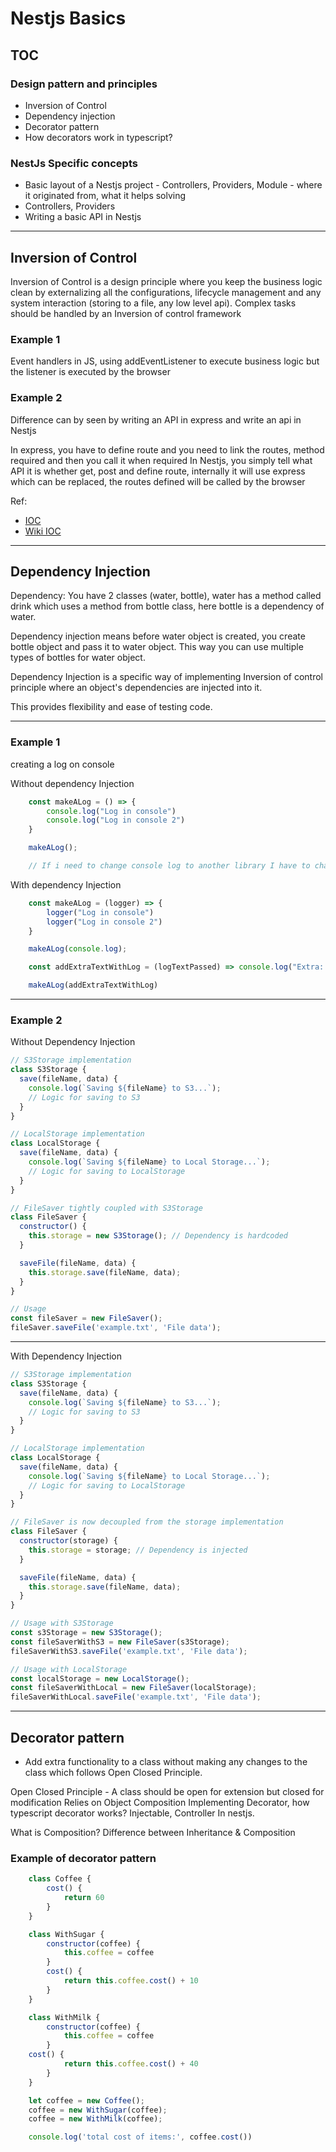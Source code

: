 # Nestjs Basics

## TOC

### Design pattern and principles

- Inversion of Control
- Dependency injection
- Decorator pattern
- How decorators work in typescript?

### NestJs Specific concepts

- Basic layout of a Nestjs project - Controllers, Providers, Module - where it originated from, what it helps solving
- Controllers, Providers
- Writing a basic API in Nestjs

---

## Inversion of Control

Inversion of Control is a design principle where you keep the business logic clean by externalizing all the configurations, lifecycle management and any system interaction (storing to a file, any low level api).
Complex tasks should be handled by an Inversion of control framework

### Example 1

Event handlers in JS, using addEventListener to execute business logic but the listener is executed by the browser

### Example 2

Difference can by seen by writing an API in express and write an api in Nestjs

In express, you have to define route and you need to link the routes, method required and then you call it when required
In Nestjs, you simply tell what API it is whether get, post and define route, internally it will use express which can be replaced, the routes defined will be called by the browser

Ref:

- [IOC](https://youtu.be/37eHZza5aBk?feature=shared)
- [Wiki IOC](https://en.wikipedia.org/wiki/Inversion_of_control)

---

## Dependency Injection

Dependency: You have 2 classes (water, bottle), water has a method called drink which uses a method from bottle class, here bottle is a dependency of water.

Dependency injection means before water object is created, you create bottle object and pass it to water object. This way you can use multiple types of bottles for water object.

Dependency Injection is a specific way of implementing Inversion of control principle where an object's dependencies are injected into it.

This provides flexibility and ease of testing code.

---

### Example 1

creating a log on console

Without dependency Injection

```javascript
    const makeALog = () => {
        console.log("Log in console")
        console.log("Log in console 2")
    }

    makeALog();

    // If i need to change console log to another library I have to change the function

```

With dependency Injection

```javascript
    const makeALog = (logger) => {
        logger("Log in console")
        logger("Log in console 2")
    }

    makeALog(console.log);

    const addExtraTextWithLog = (logTextPassed) => console.log("Extra: " + logTextPassed)

    makeALog(addExtraTextWithLog)

```

---

### Example 2

Without Dependency Injection

```javascript
// S3Storage implementation
class S3Storage {
  save(fileName, data) {
    console.log(`Saving ${fileName} to S3...`);
    // Logic for saving to S3
  }
}

// LocalStorage implementation
class LocalStorage {
  save(fileName, data) {
    console.log(`Saving ${fileName} to Local Storage...`);
    // Logic for saving to LocalStorage
  }
}

// FileSaver tightly coupled with S3Storage
class FileSaver {
  constructor() {
    this.storage = new S3Storage(); // Dependency is hardcoded
  }

  saveFile(fileName, data) {
    this.storage.save(fileName, data);
  }
}

// Usage
const fileSaver = new FileSaver();
fileSaver.saveFile('example.txt', 'File data');

```

---

With Dependency Injection

```javascript
// S3Storage implementation
class S3Storage {
  save(fileName, data) {
    console.log(`Saving ${fileName} to S3...`);
    // Logic for saving to S3
  }
}

// LocalStorage implementation
class LocalStorage {
  save(fileName, data) {
    console.log(`Saving ${fileName} to Local Storage...`);
    // Logic for saving to LocalStorage
  }
}

// FileSaver is now decoupled from the storage implementation
class FileSaver {
  constructor(storage) {
    this.storage = storage; // Dependency is injected
  }

  saveFile(fileName, data) {
    this.storage.save(fileName, data);
  }
}

// Usage with S3Storage
const s3Storage = new S3Storage();
const fileSaverWithS3 = new FileSaver(s3Storage);
fileSaverWithS3.saveFile('example.txt', 'File data');

// Usage with LocalStorage
const localStorage = new LocalStorage();
const fileSaverWithLocal = new FileSaver(localStorage);
fileSaverWithLocal.saveFile('example.txt', 'File data');
```

---

## Decorator pattern

- Add extra functionality to a class without making any changes to the class which follows Open Closed Principle.

Open Closed Principle - A class should be open for extension but closed for modification
Relies on Object Composition
Implementing Decorator, how typescript decorator works?
Injectable, Controller In nestjs.

What is Composition?
Difference between Inheritance & Composition

### Example of decorator pattern

```javascript
    class Coffee {
        cost() {
            return 60
        }
    }

    class WithSugar {
        constructor(coffee) {
            this.coffee = coffee
        }
        cost() {
            return this.coffee.cost() + 10
        }
    }

    class WithMilk {
        constructor(coffee) {
            this.coffee = coffee
        }
    cost() {
            return this.coffee.cost() + 40
        }
    }

    let coffee = new Coffee();
    coffee = new WithSugar(coffee);
    coffee = new WithMilk(coffee);

    console.log('total cost of items:', coffee.cost())

```

